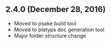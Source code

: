 ## 2.4.0 (December 28, 2016)
  - Moved to psake build tool
  - Moved to platyps doc generation tool
  - Major folder structure change